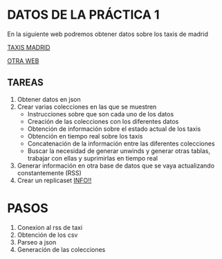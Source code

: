 # DATOS DE LA PRÁCTICA 1
En la siguiente web podremos obtener datos sobre los taxis de madrid

[TAXIS MADRID](https://datos.madrid.es/portal/site/egob/menuitem.c05c1f754a33a9fbe4b2e4b284f1a5a0/?vgnextoid=4f16216612d39410VgnVCM2000000c205a0aRCRD&vgnextchannel=374512b9ace9f310VgnVCM100000171f5a0aRCRD&vgnextfmt=default)

[OTRA WEB](https://datos.gob.es/en/catalogo/l01280796-taxi-tarifas-suplementos-municipios-paradas-eventuales-regimen-de-descanso-y-duracion-del-servicio)


## TAREAS
1. Obtener datos en json
1. Crear varias colecciones en las que se muestren
    - Instrucciones sobre que son cada uno de los datos
    - Creación de las colecciones con los diferentes datos
    - Obtención de información sobre el estado actual de los taxis
    - Obtención en tiempo real sobre los taxis
    - Concatenación de la información entre las diferentes colecciones
    - Buscar la necesidad de generar unwinds y generar otras tablas, trabajar con ellas y suprimirlas en tiempo real
1. Generar información en otra base de datos que se vaya actualizando constantemente (RSS)
1. Crear un replicaset [INFO!!](https://github.com/serCliff/master_mongo/blob/master/static/documentation/replicaset.md)

# PASOS
1. Conexion al rss de taxi
1. Obtención de los csv
1. Parseo a json
1. Generación de las colecciones